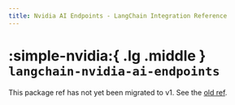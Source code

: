 ```yaml
---
title: Nvidia AI Endpoints - LangChain Integration Reference
---
```


# :simple-nvidia:{ .lg .middle } `langchain-nvidia-ai-endpoints`

This package ref has not yet been migrated to v1. See the [old ref](https://python.langchain.com/api_reference/nvidia_ai_endpoints/index.html).
